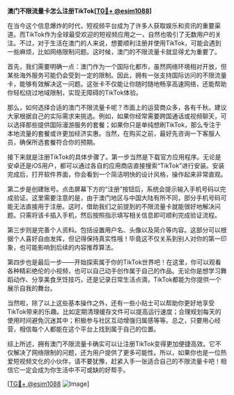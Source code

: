 **澳门不限流量卡怎么注册TikTok[[TG💪+ @esim1088](https://t.me/s/esim1088)]**

在当今这个信息爆炸的时代，短视频平台成为了许多人获取娱乐和资讯的重要渠道。而TikTok作为全球最受欢迎的短视频应用之一，自然也吸引了无数用户的关注。不过，对于生活在澳门的人来说，想要顺利注册并使用TikTok，可能会遇到一些麻烦，比如网络限制问题。这时候，澳门的不限流量卡就显得尤为重要了。

首先，我们需要明确一点：澳门作为一个国际化都市，虽然网络环境相对开放，但某些海外服务可能仍会受到一定的限制。因此，拥有一张支持国际访问的不限流量卡，能够有效解决这一问题。这张卡不仅能让你随时随地畅享高速网络，还能帮助你轻松绕过地域限制，实现无障碍的TikTok体验。

那么，如何选择合适的澳门不限流量卡呢？市面上的运营商众多，各有千秋。建议大家根据自己的实际需求来挑选。例如，如果你经常需要跨国通话或视频聊天，可以选择那些提供国际漫游服务的套餐；如果你只是单纯想刷TikTok，那么专注于本地流量的套餐或许更加经济实惠。当然，在购买之前，最好先咨询一下客服人员，确保所选套餐符合你的预期。

接下来就是注册TikTok的具体步骤了。第一步当然是下载官方应用程序。无论是安卓还是iOS用户，都可以通过各自的应用商店直接搜索“TikTok”进行安装。安装完成后，打开软件界面，你会看到一个简洁明快的设计风格，操作起来非常直观。

第二步是创建账号。点击屏幕下方的“注册”按钮后，系统会提示输入手机号码以完成验证。这里需要注意的是，由于澳门地区与中国大陆有所不同，部分手机号码可能无法直接用于注册。这时，借助我们之前提到的不限流量卡就能很好地解决问题。只需将该卡插入手机，然后按照指示填写相关信息即可顺利完成验证流程。

第三步则是完善个人资料。包括设置用户名、头像以及简介等内容。这部分可以根据个人喜好自由发挥，但记得保持真实性哦！毕竟这不仅关系到别人对你的第一印象，也可能影响到后续的内容推荐算法。

第四步也是最后一步——开始探索属于你的TikTok世界吧！在这里，你可以观看各种精彩绝伦的小视频，也可以自己动手创作属于自己的作品。无论你是想学习舞蹈动作、分享美食烹饪技巧，还是记录日常生活点滴，TikTok都能为你提供一个展示自我的舞台。

当然啦，除了以上这些基本操作之外，还有一些小贴士可以帮助你更好地享受TikTok带来的乐趣。比如定期清理缓存文件可以提高运行速度；合理规划每天的使用时间避免沉迷其中；积极参与社区互动增强归属感等等。总之，只要用心经营，相信每个人都能在这个平台上找到属于自己的位置。

综上所述，拥有澳门不限流量卡确实可以让注册TikTok变得更加便捷高效。它不仅解决了网络限制的问题，还为用户提供了更多可能性。所以，如果你也是一位热爱短视频文化的小伙伴，请不要犹豫，赶紧入手一张适合自己的不限流量卡吧！相信它一定会成为你生活中不可或缺的好帮手。

[[TG💪+ @esim1088](https://t.me/s/esim1088) ![Image](https://i.postimg.cc/4NQfJmqS/Snipaste-2025-05-13-00-14-12.png)]